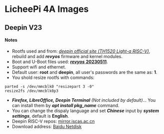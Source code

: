 # LicheePi 4A Images

## Deepin V23

#### Notes

- Rootfs used and from: [*deepin official site (TH1520 Light-a RISC-V)*](https://www.deepin.org/zh/download/), rebuild and add ***revyos*** firmware and kernel modules.
- Boot and U-Boot files used: [***revyos*** **20230511**](https://mirror.iscas.ac.cn/revyos/extra/images/lpi4a/20230511/).
- Support wifi and ethernet.
- Default user: **root** and **deepin**, all user's passwords are the same as: **1**.
- You shold resize rootfs with commands:
```
parted -s /dev/mmcblk0 "resizepart 3 -0"
resize2fs /dev/mmcblk0p3
```
- ***Firefox, LibreOffice, Deepin Terminal*** *(Not included by default)*... You can install them by ***apt install pkg_name*** command.
- You can change the dispaly language and set ***Chinese*** input by ***system settings***, default is **English**.
- Deepin RISC-V repos: [mirror.iscas.ac.cn](https://mirror.iscas.ac.cn/deepin-riscv/)
- Download address: [Baidu Netdisk]( https://pan.baidu.com/s/1exwIHl16jDHlfPYWWFK8dw?pwd=risc)
